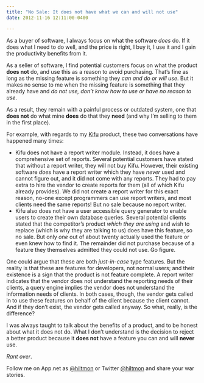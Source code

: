 ```yaml
---
title: "No Sale: It does not have what we can and will not use"
date: 2012-11-16 12:11:00-0400

---
```


As a buyer of software, I always focus on what the software *does* do. If it does what I need to do well, and the price is right, I buy it, I use it and I gain the productivity benefits from it.

As a seller of software, I find potential customers focus on what the product **does not** do, and use this as a reason to avoid purchasing. That’s fine as long as the missing feature is something they *can and do or will use*. But it makes no sense to me when the missing feature is something that they already have and *do not use, don’t know how to use or have no reason to use*.

As a result, they remain with a painful process or outdated system, one that **does not** do what mine **does** do that they **need** (and why I’m selling to them in the first place).

For example, with regards to my [Kifu](http://www.kifuapp.com) product, these two conversations have happened many times:

* Kifu does not have a report writer module. Instead, it does have a comprehensive set of reports. Several potential customers have stated that without a report writer, they will not buy Kifu. However, their existing software *does* have a report writer which they have *never* used and cannot figure out, and it did not come with any reports. They had to pay extra to hire the vendor to create reports for them (all of which Kifu already provides). We did not create a report writer for this exact reason, no-one except programmers can use report writers, and most clients need the same reports! But no sale because no report writer.
* Kifu also does not have a user accessible query generator to enable users to create their own database queries. Several potential clients stated that the competitor’s product *which they are using* and wish to replace (which is why they are talking to us) does have this feature, so no sale. But only *one* out of about twenty actually used the feature or even knew how to find it. The remainder did not purchase because of a feature they themselves admitted they could not use. Go figure.

One could argue that these are both *just-in-case* type features. But the reality is that these are features for developers, not normal users; and their existence is a sign that the product is not feature complete. A report writer indicates that the vendor does not understand the reporting needs of their clients, a query engine implies the vendor does not understand the information needs of clients. In both cases, though, the vendor gets called in to use these features on behalf of the client because the client cannot. And if they don’t exist, the vendor gets called anyway. So what, really, is the difference?

I was always taught to talk about the benefits of a product, and to be honest about what it does not do. What I don’t understand is the decision to reject a better product because it **does not** have a feature you can and will **never** use.

*Rant over*.

Follow me on App.net as [@hiltmon](http://alpha.app.net/hiltmon) or Twitter [@hiltmon](https://twitter.com/hiltmon) and share your war stories.

